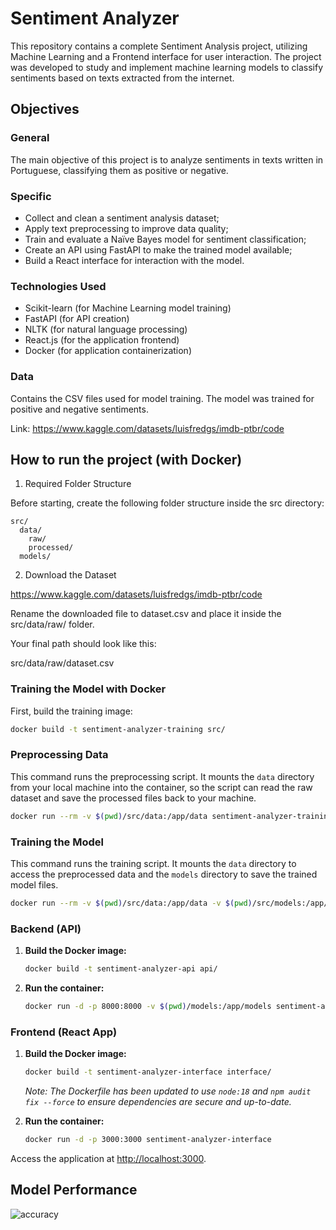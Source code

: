 # Sentiment Analyzer

This repository contains a complete Sentiment Analysis project, utilizing Machine Learning and a Frontend interface for user interaction. The project was developed to study and implement machine learning models to classify sentiments based on texts extracted from the internet.

## Objectives

### General

The main objective of this project is to analyze sentiments in texts written in Portuguese, classifying them as positive or negative.

### Specific

* Collect and clean a sentiment analysis dataset;
* Apply text preprocessing to improve data quality;
* Train and evaluate a Naïve Bayes model for sentiment classification;
* Create an API using FastAPI to make the trained model available;
* Build a React interface for interaction with the model.

### Technologies Used

* Scikit-learn (for Machine Learning model training)
* FastAPI (for API creation)
* NLTK (for natural language processing)
* React.js (for the application frontend)
* Docker (for application containerization)

### Data

Contains the CSV files used for model training. The model was trained for positive and negative sentiments.

Link: https://www.kaggle.com/datasets/luisfredgs/imdb-ptbr/code

## How to run the project (with Docker)

1. Required Folder Structure

Before starting, create the following folder structure inside the src directory:

```
src/
  data/
    raw/
    processed/
  models/
```

2. Download the Dataset

https://www.kaggle.com/datasets/luisfredgs/imdb-ptbr/code

Rename the downloaded file to dataset.csv and place it inside the src/data/raw/ folder.

Your final path should look like this:

src/data/raw/dataset.csv

### Training the Model with Docker

First, build the training image:

```bash
docker build -t sentiment-analyzer-training src/
```

### Preprocessing Data

This command runs the preprocessing script. It mounts the `data` directory from your local machine into the container, so the script can read the raw dataset and save the processed files back to your machine.

```bash
docker run --rm -v $(pwd)/src/data:/app/data sentiment-analyzer-training preprocessing.py
```

### Training the Model

This command runs the training script. It mounts the `data` directory to access the preprocessed data and the `models` directory to save the trained model files.

```bash
docker run --rm -v $(pwd)/src/data:/app/data -v $(pwd)/src/models:/app/models sentiment-analyzer-training train.py
```

### Backend (API)

1.  **Build the Docker image:**
    ```bash
    docker build -t sentiment-analyzer-api api/
    ```

2.  **Run the container:**
    ```bash
    docker run -d -p 8000:8000 -v $(pwd)/models:/app/models sentiment-analyzer-api
    ```

### Frontend (React App)

1.  **Build the Docker image:**
    ```bash
    docker build -t sentiment-analyzer-interface interface/
    ```
    *Note: The Dockerfile has been updated to use `node:18` and `npm audit fix --force` to ensure dependencies are secure and up-to-date.*

2.  **Run the container:**
    ```bash
    docker run -d -p 3000:3000 sentiment-analyzer-interface
    ```

Access the application at [http://localhost:3000](http://localhost:3000).


## Model Performance


![accuracy](https://github.com/user-attachments/assets/5f1a847c-dfe5-42ac-be4d-c64fe822b89f)
